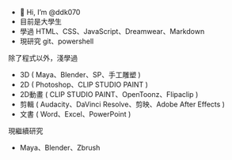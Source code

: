 - 👋 Hi, I’m @ddk070
- 目前是大學生
- 學過 HTML、CSS、JavaScript、Dreamwear、Markdown
- 現研究 git、powershell

除了程式以外，淺學過
- 3D ( Maya、Blender、SP、手工雕塑 )
- 2D ( Photoshop、CLIP STUDIO PAINT )
- 2D動畫 ( CLIP STUDIO PAINT、OpenToonz、Flipaclip )
- 剪輯 ( Audacity、DaVinci Resolve、剪映、Adobe After Effects )
- 文書 ( Word、Excel、PowerPoint )

現繼續研究
* Maya、Blender、Zbrush

<!---
ddk070/ddk070 is a ✨ special ✨ repository because its `README.md` (this file) appears on your GitHub profile.
You can click the Preview link to take a look at your changes.

有些東西學過，但都忘得差不多了。根本不敢說><

--->

